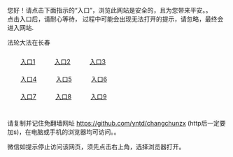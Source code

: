 您好！请点击下面指示的“入口”，浏览此网站是安全的，且为您带来平安。。 <br/>
点击入口后，请耐心等待， 过程中可能会出现无法打开的提示，请忽略，最终会进入网站. </br>

法轮大法在长春<br/>
<div style="padding:10px"><a style="margin:20px" target="_blank" href="https://d2e7dfnmyi9p6g.cloudfront.net/2Qpsp?wtqjygbt" id="ccLink1" rel="nofollow">入口1</a> <a target="_blank" style="margin:20px" href="https://dr5vxso2op0rf.cloudfront.net/2Qpsp?dgebws" id="ccLink2" rel="nofollow">入口2</a> <a style="margin:20px" target="_blank" href="https://d2vmzmchxen1ui.cloudfront.net/2Qpsp?rieulfi" id="ccLink3" rel="nofollow">入口3</a></div>

<div style="padding:10px" ><a style="margin:20px" target="_blank" href="https://d2e7dfnmyi9p6g.cloudfront.net/2Qpsp?wtqjygbt" id="ccLink4" rel="nofollow">入口4</a> <a style="margin:20px" href="https://dr5vxso2op0rf.cloudfront.net/2Qpsp?dgebws" target="_blank" id="ccLink5" rel="nofollow">入口5</a> <a style="margin:20px" href="https://d2vmzmchxen1ui.cloudfront.net/2Qpsp?rieulfi" target="_blank" id="ccLink6" rel="nofollow">入口6</a></div>

<div style="padding:10px"><a style="margin:20px" target="_blank" href="https://d2e7dfnmyi9p6g.cloudfront.net/2Qpsp?wtqjygbt" id="ccLink7" rel="nofollow">入口7</a> <a style="margin:20px" href="https://dr5vxso2op0rf.cloudfront.net/2Qpsp?dgebws" target="_blank" id="ccLink8" rel="nofollow">入口8</a> <a style="margin:20px" target="_blank" href="https://d2vmzmchxen1ui.cloudfront.net/2Qpsp?rieulfi" id="ccLink9" rel="nofollow">入口9</a></div>

<br/>



请复制并记住免翻墙网址 https://github.com/yntd/changchunzx (http后一定要加s)，在电脑或手机的浏览器均可访问。。<br/>

微信如提示停止访问该网页，须先点击右上角，选择浏览器打开。
